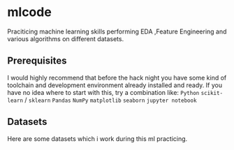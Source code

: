 # mlcode 
Praciticing machine learning skills
performing EDA ,Feature Engineering and various algorithms on different datasets.
## Prerequisites
I would highly recommend that before the hack night you have some kind of toolchain and development environment already installed and ready. If you have no idea where to start with this, try a combination like:
`Python`
`scikit-learn` / `sklearn`
`Pandas`
`NumPy`
`matplotlib`
`seaborn`
`jupyter notebook`

## Datasets
Here are some datasets which i work during this ml practicing.
